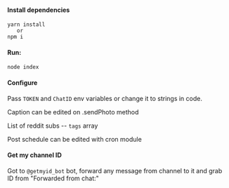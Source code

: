 #### Install dependencies
```
yarn install
   or
npm i
```
#### Run:
```
node index
```

#### Configure

Pass `TOKEN` and `ChatID` env variables or change it to strings in code.

Caption can be edited on .sendPhoto method

List of reddit subs -- `tags` array

Post schedule can be edited with cron module

#### Get my channel ID

Got to `@getmyid_bot` bot, forward any message from channel to it and grab ID from "Forwarded from chat:"
